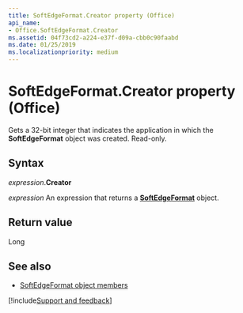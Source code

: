 ```yaml
---
title: SoftEdgeFormat.Creator property (Office)
api_name:
- Office.SoftEdgeFormat.Creator
ms.assetid: 04f73cd2-a224-e37f-d09a-cbb0c90faabd
ms.date: 01/25/2019
ms.localizationpriority: medium
---
```



# SoftEdgeFormat.Creator property (Office)

Gets a 32-bit integer that indicates the application in which the **SoftEdgeFormat** object was created. Read-only.


## Syntax

_expression_.**Creator**

_expression_ An expression that returns a **[SoftEdgeFormat](Office.SoftEdgeFormat.md)** object.


## Return value

Long


## See also

- [SoftEdgeFormat object members](overview/Library-Reference/softedgeformat-members-office.md)



[!include[Support and feedback](~/includes/feedback-boilerplate.md)]